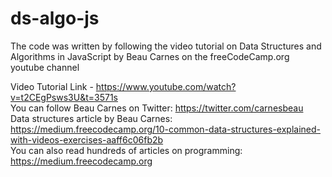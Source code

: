 # ds-algo-js

The code was written by following the video tutorial on Data Structures and Algorithms in JavaScript by Beau Carnes on the freeCodeCamp.org youtube channel

Video Tutorial Link - https://www.youtube.com/watch?v=t2CEgPsws3U&t=3571s                                                       
You can follow Beau Carnes on Twitter: https://twitter.com/carnesbeau                                                                           
Data structures article by Beau Carnes: https://medium.freecodecamp.org/10-common-data-structures-explained-with-videos-exercises-aaff6c06fb2b                                          
You can also read hundreds of articles on programming: https://medium.freecodecamp.org

